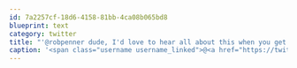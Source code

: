 ```yaml
---
id: 7a2257cf-18d6-4158-81bb-4ca08b065bd8
blueprint: text
category: twitter
title: "'@robpenner dude, I'd love to hear all about this when you get back.  @OKDG presentation perhaps? ;)"
caption: '<span class="username username_linked">@<a href="https://twitter.com/robpenner" title="Robert Penner">robpenner</a></span> dude, I''d love to hear all about this when you get back.  @OKDG presentation perhaps? ;)'
---
```

